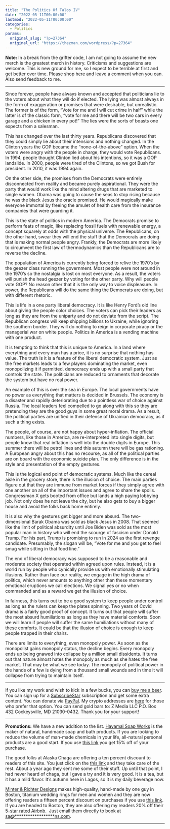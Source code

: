 ```yaml
---
title: "The Politics Of Talos IV"
date: "2022-05-11T00:00:00"
lastmod: "2022-05-11T00:00:00"
categories:
  - Politics
params:
  original_slug: "?p=27364"
  original_url: "https://thezman.com/wordpress/?p=27364"
---
```


**Note:** In a break from the grifter code, I am not going to assume the
new merch is the greatest merch in history. Criticisms and suggestions
are welcome. This is new ground for me, so I expect to be terrible at
first and get better over time. Please shop
<a href="https://libertasbella.com/collections/the-z-man" rel="noopener"
target="_blank">here</a> and leave a comment when you can. Also send
feedback to me.

------------------------------------------------------------------------

Since forever, people have always known and accepted that politicians
lie to the voters about what they will do if elected. The lying was
almost always in the form of exaggeration or promises that were
desirable, but unrealistic. The former is of the form, “Vote for me and
I will cut crime in half” while the latter is of the classic form, “vote
for me and there will be two cars in every garage and a chicken in every
pot!” The lies were the sorts of boasts one expects from a salesman.

This has changed over the last thirty years. Republicans discovered that
they could simply lie about their intensions and nothing changed. In the
Clinton years the GOP became the “none-of-the-above” option. When the
voters were angry with the people in charge, they would vote
Republicans. In 1994, people thought Clinton lied about his intentions,
so it was a GOP landslide. In 2000, people were tired of the Clintons,
so we got Bush for president. In 2010, it was 1994 again.

On the other side, the promises from the Democrats were entirely
disconnected from reality and became purely aspirational. They were the
party that would work like the mind altering drugs that are marketed to
single women. Obama was going to cause the seas to stop rising because
he was the black Jesus the oracle promised. He would magically make
everyone immortal by freeing the amulet of health care from the
insurance companies that were guarding it.

This is the state of politics in modern America. The Democrats promise
to perform feats of magic, like replacing fossil fuels with renewable
energy, a concept squarely at odds with the physical universe. The
Republicans, on the other hand, swear they will end the stuff that the
Democrats are doing that is making normal people angry. Frankly, the
Democrats are more likely to circumvent the first law of thermodynamics
than the Republicans are to reverse the decline.

The population of America is currently being forced to relive the 1970’s
by the geezer class running the government. Most people were not around
in the 1970’s so the nostalgia is lost on most everyone. As a result,
the voters will punish the head geezer by voting for the other party.
Why will people vote GOP? No reason other that it is the only way to
voice displeasure. In power, the Republicans will do the same thing the
Democrats are doing, but with different rhetoric.

This is life in a one party liberal democracy. It is like Henry Ford’s
old line about giving the people color choices. The voters can pick
their leaders as long as they are from the uniparty and do not deviate
from the script. The Republican congress will keep shipping billions to
Ukraine, while ignoring the southern border. They will do nothing to
reign in corporate piracy or the managerial war on white people.
Politics in America is a vending machine with one product.

It is tempting to think that this is unique to America. In a land where
everything and every man has a price, it is no surprise that nothing has
value. The truth is it is a feature of the liberal democratic system.
Just as the free markets leads to a few players dominating the market,
even monopolizing it if permitted, democracy ends up with a small party
that controls the state. The politicians are reduced to ornaments that
decorate the system but have no real power.

An example of this is over the sea in Europe. The local governments have
no power as everything that matters is decided in Brussels. The economy
is a disaster and rapidly deteriorating due to a pointless war of choice
against Russia. The local leaders feel compelled to go along with this
so they are pretending they are the good guys in some great moral drama.
As a result, the political parties are unified in their defense of
Ukrainian democracy, as if such a thing exists.

The people, of course, are not happy about hyper-inflation. The official
numbers, like those in America, are re-interpreted into single digits,
but people know that real inflation is well into the double digits in
Europe. This summer there will be petrol lines and this autumn there
will be gas rationing. A European angry about this has no recourse, as
all of the political parties are on board with the economic suicide
plan. The only difference is in the style and presentation of the empty
gestures.

This is the logical end point of democratic systems. Much like the
cereal aisle in the grocery store, there is the illusion of choice. The
main parties figure out that they are immune from market forces if they
simply agree with one another on all of the important issues and agree
to share the spoils. Congressman X gets booted from office but lands a
high paying lobbying job. Not only does he not leave the city, but he
also gets to buy a bigger house and avoid the folks back home entirely.

It is also why the gestures get bigger and more absurd. The
two-dimensional Barak Obama was sold as black Jesus in 2008. That seemed
like the limit of political absurdity until Joe Biden was sold as the
most popular man in history who will end the scourge of fascism under
Donald Trump. For his part, Trump is promising to run in 2024 as the
first revenge candidate. Presumably, the slogan will be, “Vote for me
and you get to feel smug while sitting in that food line.”

The end of liberal democracy was supposed to be a reasonable and
moderate society that operated within agreed upon rules. Instead, it is
a world run by people who cynically provide us with emotionally
stimulating illusions. Rather than face our reality, we engage in the
high drama of politics, which never amounts to anything other than these
momentary emotional eruptions we call elections. We signal yes or no
when commanded and as a reward we get the illusion of choice.

In fairness, this turns out to be a good system to keep people under
control as long as the rulers can keep the plates spinning. Two years of
Covid drama is a fairly good proof of concept. It turns out that people
will suffer the most absurd humiliations as long as they have material
comforts. Soon we will learn if people will suffer the same humiliations
without many of these comforts. It could be that the illusion of choice
is enough to keep people trapped in their chairs.

There are limits to everything, even monopoly power. As soon as the
monopolist gains monopoly status, the decline begins. Every monopoly
ends up being gnawed into collapse by a million small dissidents. It
turns out that nature almost hates the monopoly as much as she hates the
free market. That may be what we see today. The monopoly of political
power in the hands of a few is dying from a thousand small wounds and in
time it will collapse from trying to maintain itself.

------------------------------------------------------------------------

If you like my work and wish to kick in a few bucks, you can
<a href="https://www.buymeacoffee.com/mujolulu" rel="noopener"
target="_blank">buy me a beer</a>. You can sign up for a
<a href="https://www.subscribestar.com/the-z-blog" rel="noopener"
target="_blank">SubscribeStar</a> subscription and get some extra
content. You can donate via <a
href="https://www.paypal.com/donate/?cmd=_s-xclick&amp;hosted_button_id=UDAS2Q8JYA6CN&amp;source=url"
rel="noopener" target="_blank">PayPal</a>. My crypto addresses are
<a href="https://thezman.com/wordpress/?page_id=22713" rel="noopener"
target="_blank">here</a> for those who prefer that option. You can send
gold bars to: Z Media LLC P.O. Box 432 Cockeysville, MD 21030-0432.
Thank you for your support!

------------------------------------------------------------------------

**Promotions:** We have a new addition to the list.
<a href="https://havamalsoapworks.com/" rel="noopener"
target="_blank">Havamal Soap Works</a> is the maker of natural, handmade
soap and bath products. If you are looking to reduce the volume of
man-made chemicals in your life, all-natural personal products are a
good start. If you use
<a href="https://havamalsoapworks.com/discount/ZMAN" rel="noopener"
target="_blank">this link</a> you get 15% off of your purchase.

The good folks at Alaska Chaga are offering a ten percent discount to
readers of this site. You just click on the
<a href="https://alaskachaga.us/discount/ZMAN" rel="noopener noreferrer"
target="_blank">this link</a> and they take care of the rest. About a
year ago they sent me some of their stuff. Up until that point, I had
never heard of chaga, but I gave a try and it is very good. It is a tea,
but it has a mild flavor. It’s autumn here in Lagos, so it is my daily
beverage now.

<a href="https://www.minterandrichterdesigns.com/"
rel="noreferrer nofollow noopener" target="_blank">Minter &amp; Richter
Designs</a> makes high-quality, hand-made by one guy in Boston, titanium
wedding rings for men and women and they are now offering readers a
fifteen percent discount on purchases if you use
<a href="https://www.minterandrichterdesigns.com/discount/ZMAN"
rel="noreferrer nofollow noopener" target="_blank">this link</a>.
<span class="highlight"><span class="colour"><span class="font"><span class="size">If
you are headed to Boston, they are also offering my readers 20% off
their <a
href="https://www.airbnb.com/users/7988017/listings?user_id=7988017&amp;s=3"
rel="noopener noreferrer" target="_blank">5-star rated Airbnb</a>.  Just
email them directly to book at
<a href="mailto:sa***@*********************ns.com"
data-original-string="RFR8i1FXNSCRo0fzQzy7mw==cb7dbJfolUP9OYIC8/CLJkBT5+mpuay1ulG/0PVvuIzNQxQMkcbZaIN/L1vle8ICUKv"><span
class="apbct-email-encoder"
data-original-string="QcxBMFo3xkNMMQ38eQVEsQ==cb7wGC92CpfUeulGw7ZEJlMR/JzEGXJUQCMNomI5Gf/3AS550s1R5ym8AOtdjj0HZmx"
title="This contact has been encoded by Anti-Spam by CleanTalk. Click to decode. To finish the decoding make sure that JavaScript is enabled in your browser.">sa<span
class="apbct-blur">***</span>@<span
class="apbct-blur">*********************</span>ns.com</span></a>.</span></span></span></span>

------------------------------------------------------------------------
